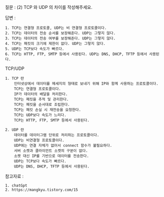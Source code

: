 질문 : (2) TCP 와 UDP 의 차이를 작성해주세요.

답변 :

    1. TCP는 연결형 프로토콜, UDP는 비 연결형 프로토콜이다.
    2. TCP는 데이터의 전송 순서를 보장해준다. UDP는 그렇지 않다.
    3. TCP는 데이터의 전송 여부를 보장해준다. UDP는 그렇지 않다.
    4. TCP는 패킷의 크기에 제한이 없다. UDP는 그렇지 않다.
    5. UDP는 TCP보다 속도가 빠르다.
    6. TCP는 HTTP, FTP, SMTP 등에서 사용된다. UDP는 DNS, DHCP, TFTP 등에서 사용된다.

TCP/UDP
    
    1. TCP 란
        인터넷상에서 데이터를 메세지의 형태로 보내기 위해 IP와 함께 사용하는 프로토콜이다.
        TCP는 연결형 프로토콜이다.
        IP가 데이터의 배달을 처리한다.
        TCP는 패킷을 추적 및 관리한다.
        TCP는 패킷을 순서대로 조립한다.
        TCP는 패킷 손실 시 재전송을 요청한다.
        TCP는 UDP보다 속도가 느리다.
        TCP는 HTTP, FTP, SMTP 등에서 사용된다.

    2. UDP 란
        데이터를 데이터그램 단위로 처리하는 프로토콜이다.
        UDP는 비연결형 프로토콜이다.
        UDP에는 연결 자체가 없어서 connect 함수가 불필요하다. 
        서버 소켓과 클라이언트 소켓의 구분이 없다.
        소켓 대신 IP를 기반으로 데이터를 전송한다.
        UDP는 TCP보다 속도가 빠르다.
        UDP는 DNS, DHCP, TFTP 등에서 사용된다.

참고자료 :
    
    1. chatGpt
    2. https://mangkyu.tistory.com/15
